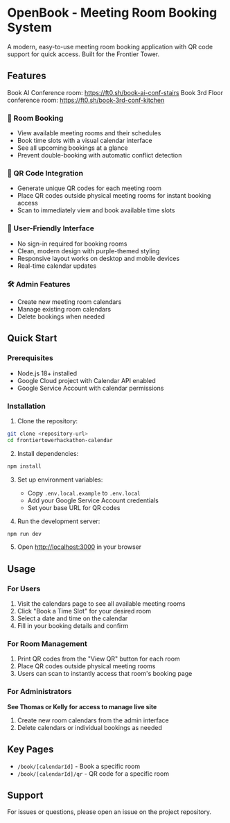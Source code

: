 # OpenBook - Meeting Room Booking System

A modern, easy-to-use meeting room booking application with QR code support for quick access.  Built for the Frontier Tower.

## Features

Book AI Conference room: https://ft0.sh/book-ai-conf-stairs
Book 3rd Floor conference room: https://ft0.sh/book-3rd-conf-kitchen

### 📅 Room Booking
- View available meeting rooms and their schedules
- Book time slots with a visual calendar interface
- See all upcoming bookings at a glance
- Prevent double-booking with automatic conflict detection

### 🔗 QR Code Integration
- Generate unique QR codes for each meeting room
- Place QR codes outside physical meeting rooms for instant booking access
- Scan to immediately view and book available time slots

### 👥 User-Friendly Interface
- No sign-in required for booking rooms
- Clean, modern design with purple-themed styling
- Responsive layout works on desktop and mobile devices
- Real-time calendar updates

### 🛠️ Admin Features
- Create new meeting room calendars
- Manage existing room calendars
- Delete bookings when needed

## Quick Start

### Prerequisites
- Node.js 18+ installed
- Google Cloud project with Calendar API enabled
- Google Service Account with calendar permissions

### Installation

1. Clone the repository:
```bash
git clone <repository-url>
cd frontiertowerhackathon-calendar
```

2. Install dependencies:
```bash
npm install
```

3. Set up environment variables:
   - Copy `.env.local.example` to `.env.local`
   - Add your Google Service Account credentials
   - Set your base URL for QR codes

4. Run the development server:
```bash
npm run dev
```

5. Open [http://localhost:3000](http://localhost:3000) in your browser

## Usage

### For Users
1. Visit the calendars page to see all available meeting rooms
2. Click "Book a Time Slot" for your desired room
3. Select a date and time on the calendar
4. Fill in your booking details and confirm

### For Room Management
1. Print QR codes from the "View QR" button for each room
2. Place QR codes outside physical meeting rooms
3. Users can scan to instantly access that room's booking page

### For Administrators
**See Thomas or Kelly for access to manage live site**
1. Create new room calendars from the admin interface
2. Delete calendars or individual bookings as needed

## Key Pages
- `/book/[calendarId]` - Book a specific room
- `/book/[calendarId]/qr` - QR code for a specific room

## Support

For issues or questions, please open an issue on the project repository.
